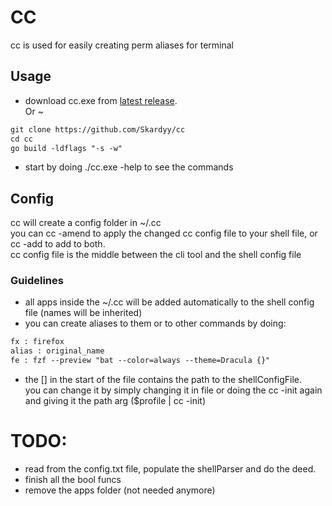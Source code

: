 # CC  
cc is used for easily creating perm aliases for terminal
## Usage  
* download cc.exe from [latest release](https://github.com/Skardyy/cc/releases/latest).  
Or ~  
```diff
git clone https://github.com/Skardyy/cc
cd cc
go build -ldflags "-s -w"
```
* start by doing ./cc.exe -help to see the commands
## Config  
cc will create a config folder in ~/.cc  
you can cc -amend to apply the changed cc config file to your shell file, or cc -add to add to both.  
cc config file is the middle between the cli tool and the shell config file  
### Guidelines  
* all apps inside the ~/.cc will be added automatically to the shell config file (names will be inherited)  
* you can create aliases to them or to other commands by doing:  
```diff
fx : firefox
alias : original_name
fe : fzf --preview "bat --color=always --theme=Dracula {}"
```  
* the [] in the start of the file contains the path to the shellConfigFile.  
you can change it by simply changing it in file or doing the cc -init again and giving it the path arg ($profile | cc -init)

# TODO:  
* read from the config.txt file, populate the shellParser and do the deed.  
* finish all the bool funcs  
* remove the apps folder (not needed anymore)